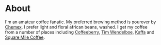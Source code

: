# About

I'm an amateur coffee fanatic. My preferred brewing method is pourover by [Chemex](http://www.chemexcoffeemaker.com). I prefer light and floral african beans, washed. I get my coffee from a number of places including [Coffeeberry](http://www.coffeeberry.no), [Tim Wendelboe](http://timwendelboe.no), [Kaffa](http://www.kaffa.no) and [Square Mile Coffee](http://shop.squaremilecoffee.com).

